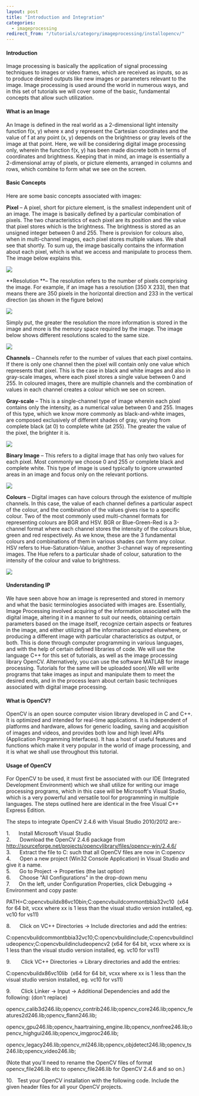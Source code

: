```yaml
---
layout: post
title: "Introduction and Integration"
categories:
  - imageprocessing
redirect_from: "/tutorials/category/imageprocessing/installopencv/"
---
```


#### Introduction

Image processing is basically the application of signal processing techniques to images or video frames, which are received as inputs, so as to produce desired outputs like new images or parameters relevant to the image. Image processing is used around the world in numerous ways, and in this set of tutorials we will cover some of the basic, fundamental concepts that allow such utilization.

#### What is an Image

An Image is defined in the real world as a 2-dimensional light intensity function f(x, y) where x and y represent the Cartesian coordinates and the value of f at any point (x, y) depends on the brightness or gray levels of the image at that point. Here, we will be considering digital image processing only, wherein the function f(x, y) has been made discrete both in terms of coordinates and brightness. Keeping that in mind, an image is essentially a 2-dimensional array of pixels, or picture elements, arranged in columns and rows, which combine to form what we see on the screen.

#### Basic Concepts

Here are some basic concepts associated with images:

**Pixel** – A pixel, short for picture element, is the smallest independent unit of an image. The image is basically defined by a particular combination of pixels. The two characteristics of each pixel are its position and the value that pixel stores which is the brightness. The brightness is stored as an unsigned integer between 0 and 255. There is provision for colours also, when in multi-channel images, each pixel stores multiple values. We shall see that shortly. To sum up, the image basically contains the information about each pixel, which is what we access and manipulate to process them. The image below explains this.

![][1]

**Resolution **– The resolution refers to the number of pixels comprising the image. For example, if an image has a resolution [350 X 233], then that means there are 350 pixels in the horizontal direction and 233 in the vertical direction (as shown in the figure below)

![][2]

Simply put, the greater the resolution the more information is stored in the image and more is the memory space required by the image. The image below shows different resolutions scaled to the same size.

![][3]

**Channels** – Channels refer to the number of values that each pixel contains. If there is only one channel then the pixel will contain only one value which represents that pixel. This is the case in black and white images and also in gray-scale images, where each pixel stores a single value between 0 and 255. In coloured images, there are multiple channels and the combination of values in each channel creates a colour which we see on screen.

  
**Gray-scale** – This is a single-channel type of image wherein each pixel contains only the intensity, as a numerical value between 0 and 255. Images of this type, which we know more commonly as black-and-white images, are composed exclusively of different shades of gray, varying from complete black (at 0) to complete white (at 255). The greater the value of the pixel, the brighter it is.

![][4]

**Binary Image** – This refers to a digital image that has only two values for each pixel. Most commonly we choose 0 and 255 or complete black and complete white. This type of image is used typically to ignore unwanted areas in an image and focus only on the relevant portions.

![][5]

**Colours** – Digital images can have colours through the existence of multiple channels. In this case, the value of each channel defines a particular aspect of the colour, and the combination of the values gives rise to a specific colour. Two of the most commonly used multi-channel formats for representing colours are BGR and HSV. BGR or Blue-Green-Red is a 3-channel format where each channel stores the intensity of the colours blue, green and red respectively. As we know, these are the 3 fundamental colours and combinations of them in various shades can form any colour. HSV refers to Hue-Saturation-Value, another 3-channel way of representing images. The Hue refers to a particular shade of colour, saturation to the intensity of the colour and value to brightness.

![][6]

#### Understanding IP

We have seen above how an image is represented and stored in memory and what the basic terminologies associated with images are. Essentially, Image Processing involved acquiring of the information associated with the digital image, altering it in a manner to suit our needs, obtaining certain parameters based on the image itself, recognize certain aspects or features in the image, and either utilizing all the information acquired elsewhere, or producing a different image with particular characteristics as output, or both. This is done through computer programming in various languages, and with the help of certain defined libraries of code. We will use the language C++ for this set of tutorials, as well as the image processing library OpenCV. Alternatively, you can use the software MATLAB for image processing. Tutorials for the same will be uploaded soon).We will write programs that take images as input and manipulate them to meet the desired ends, and in the process learn about certain basic techniques associated with digital image processing.

#### What is OpenCV?

OpenCV is an open source computer vision library developed in C and C++. It is optimized and intended for real-time applications. It is independent of platforms and hardware, allows for generic loading, saving and acquisition of images and videos, and provides both low and high level APIs (Application Programming Interfaces). It has a host of useful features and functions which make it very popular in the world of image processing, and it is what we shall use throughout this tutorial.

#### Usage of OpenCV

For OpenCV to be used, it must first be associated with our IDE (Integrated Development Environment) which we shall utilize for writing our image processing programs, which in this case will be Microsoft's Visual Studio, which is a very powerful and versatile tool for programming in multiple languages. The steps outlined here are identical in the free Visual C++ Express Edition.

The steps to integrate OpenCV 2.4.6 with Visual Studio 2010/2012 are:-

1.      Install Microsoft Visual Studio  
2.      Download the OpenCV 2.4.6 package from http://sourceforge.net/projects/opencvlibrary/files/opencv-win/2.4.6/  
3.      Extract the file to C: such that all OpenCV files are now in C:opencv  
4.      Open a new project (Win32 Console Application) in Visual Studio and give it a name.  
5.      Go to Project -> Properties (the last option)  
6.      Choose "All Configurations" in the drop-down menu  
7.      On the left, under Configuration Properties, click Debugging -> Environment and copy paste:

PATH=C:opencvbuildx86vc10bin;C:opencvbuildcommontbbia32vc10  (x64 for 64 bit, vcxx where xx is 1 less than the visual studio version installed, eg. vc10 for vs11)

8.      Click on VC++ Directories -> Include directories and add the entries:

C:opencvbuildcommontbbia32vc10;C:opencvbuildinclude;C:opencvbuildincludeopencv;C:opencvbuildincludeopencv2 (x64 for 64 bit, vcxx where xx is 1 less than the visual studio version installed, eg. vc10 for vs11)

9.       Click VC++ Directories -> Library directories and add the entries:

C:opencvbuildx86vc10lib  (x64 for 64 bit, vcxx where xx is 1 less than the visual studio version installed, eg. vc10 for vs11)

9.       Click Linker -> Input -> Additional Dependencies and add the following: (don't replace)

opencv_calib3d246.lib;opencv_contrib246.lib;opencv_core246.lib;opencv_features2d246.lib;opencv_flann246.lib;

opencv_gpu246.lib;opencv_haartraining_engine.lib;opencv_nonfree246.lib;opencv_highgui246.lib;opencv_imgproc246.lib;

opencv_legacy246.lib;opencv_ml246.lib;opencv_objdetect246.lib;opencv_ts246.lib;opencv_video246.lib;

(Note that you'll need to rename the OpenCV files of format opencv_file246.lib etc to opencv_file246.lib for OpenCV 2.4.6 and so on.)

10.   Test your OpenCV installation with the following code. Include the given header files for all your OpenCV projects.

<script src="https://gist.github.com/abhinavjain241/87d2a41a4277a098dc9f.js"></script>

[1]: https://lh3.googleusercontent.com/f9V_rmykTCTCF316M2cLggJsh7kNCeKihmNtiuEYr3XZExAa5lXgSZ3LERpbYtDGece9cD6xCLvORFCFWE5jPznWjOZX3AylUgGWQUeobhsRrWw7-pM
[2]: https://lh5.googleusercontent.com/ffMI5SgBelW40jXR3TJ2kwzvSKDdfuKCDw8kO85pboGEItQQpovkvfMPLkisap9DQwBihfhYhogH97a-9PNV0XyFQK0yLOOmtSJhnJdShKRv3nu5tec
[3]: https://lh6.googleusercontent.com/ZVkW50MRpd88VAJWM6HHGNwyYW-E1VcSd1AkZ_avSsL_e7kSp--VlJOyk03k1Zxiezldq8QuBmJYog2XigLdhEmGE6a0JW7nbSfJukh9-PJ-jlkNlOQ
[4]: https://lh4.googleusercontent.com/HMb5FM2Hu_qOyad-N9ayXb7j9KkKy5bGwcM6M3eEsiQ92F0euFCbr2F1sKpuNzVRjmtfOWTQt-iL4_uSxzwGf22b9zG_66PgHEdXm1V5BhSGD-plBmg
[5]: https://lh6.googleusercontent.com/3JS4OGMgxeoUEbYq91_GTA5jAqMRmQt3JSLEW_2gCNA1wsNP9FHiuPFjhcshGlGQ4KtFrWd7wFXjI2hHzIORyYu-H49F7TduF3_mWKUpZcfkTyhy-3c
[6]: https://lh3.googleusercontent.com/-EjbNsWOytU6QlqxvZ7ZpiUZ3yegEHn8uRe_hNtvpqJAkwaOm3ioLvdqAo070ZzDU-SRI72eCg8jmBb55atfa4fdpE8c5Vx8059fE8I18f90lk2Z5_U
